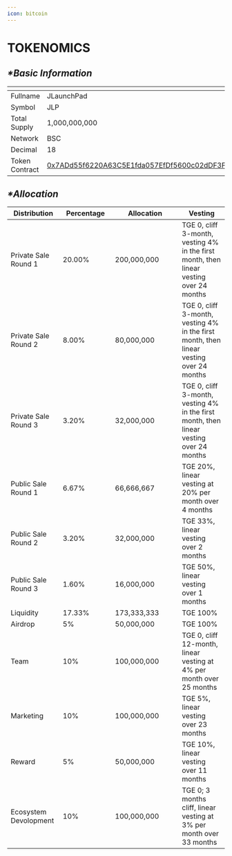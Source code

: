 ```yaml
---
icon: bitcoin
---
```


# TOKENOMICS

## _**\*Basic Information**_

<table data-header-hidden><thead><tr><th width="198"></th><th></th></tr></thead><tbody><tr><td>Fullname</td><td>JLaunchPad</td></tr><tr><td>Symbol</td><td>JLP</td></tr><tr><td>Total Supply</td><td>1,000,000,000</td></tr><tr><td>Network</td><td>BSC</td></tr><tr><td>Decimal</td><td>18</td></tr><tr><td>Token Contract</td><td><a href="https://bscscan.com/token/0x7add55f6220a63c5e1fda057efdf5600c02ddf3f">0x7ADd55f6220A63C5E1fda057EfDf5600c02dDF3F</a></td></tr></tbody></table>

## _**\*Allocation**_

<table><thead><tr><th>Distribution</th><th width="105">Percentage</th><th width="139">Allocation</th><th>Vesting</th></tr></thead><tbody><tr><td>Private Sale Round 1</td><td>20.00%</td><td>200,000,000</td><td>TGE 0, cliff 3-month, vesting 4% in the first month, then linear vesting over 24 months</td></tr><tr><td>Private Sale Round 2</td><td>8.00%</td><td>80,000,000</td><td>TGE 0, cliff 3-month, vesting 4% in the first month, then linear vesting over 24 months</td></tr><tr><td>Private Sale Round 3</td><td>3.20%</td><td>32,000,000</td><td>TGE 0, cliff 3-month, vesting 4% in the first month, then linear vesting over 24 months</td></tr><tr><td>Public Sale Round 1</td><td>6.67%</td><td>66,666,667</td><td>TGE 20%, linear vesting at 20% per month over 4 months</td></tr><tr><td>Public Sale Round 2</td><td>3.20%</td><td>32,000,000</td><td>TGE 33%, linear vesting over 2 months</td></tr><tr><td>Public Sale Round 3</td><td>1.60%</td><td>16,000,000</td><td>TGE 50%, linear vesting over 1 months</td></tr><tr><td>Liquidity</td><td>17.33%</td><td>173,333,333</td><td>TGE 100%</td></tr><tr><td>Airdrop</td><td>5%</td><td>50,000,000</td><td>TGE 100%</td></tr><tr><td>Team</td><td>10%</td><td>100,000,000</td><td>TGE 0, cliff 12-month, linear vesting at 4% per month over 25 months</td></tr><tr><td>Marketing</td><td>10%</td><td>100,000,000</td><td>TGE 5%, linear vesting over 23 months</td></tr><tr><td>Reward</td><td>5%</td><td>50,000,000</td><td>TGE 10%, linear vesting over 11 months</td></tr><tr><td>Ecosystem Devolopment</td><td>10%</td><td>100,000,000</td><td>TGE 0; 3 months cliff, linear vesting at 3% per month over 33 months</td></tr></tbody></table>
